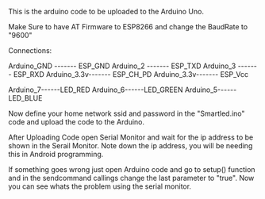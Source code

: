 This is the arduino code to be uploaded to the Arduino Uno.

Make Sure to have AT Firmware to ESP8266 and change the BaudRate to "9600"

Connections:

Arduino_GND ------- ESP_GND
Arduino_2   ------- ESP_TXD
Arduino_3   ------- ESP_RXD
Arduino_3.3v------- ESP_CH_PD
Arduino_3.3v------- ESP_Vcc

Arduino_7------LED_RED
Arduino_6------LED_GREEN
Arduino_5------LED_BLUE

Now define your home network ssid and password in the "Smartled.ino" code and upload the code to the Arduino.

After Uploading Code open Serial Monitor and wait for the ip address to be shown in the Serail Monitor.
Note down the ip address, you will be needing this in Android programming.

If something goes wrong just open Arduino code and go to setup() function and in the sendcommand callings change the last parameter to "true".
Now you can see whats the problem using the serial monitor.
